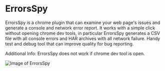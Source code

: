 # ErrorsSpy
ErrorsSpy is a chrome plugin that can examine your web page's issues and generate a console and network error report. It works with a simple click without opening chrome dev tools, in particular ErrorsSpy generates a CSV file with all console errors and HAR archives with all network failure. Handy test and debug tool that can improve quality for bug reporting.

Additional Info: ErrorsSpy does not work if chrome dev tool is open.

![Image of ErrorsSpy](https://user-images.githubusercontent.com/6695231/27511382-b5468830-5922-11e7-8c19-ba4dc6dca957.gif)

